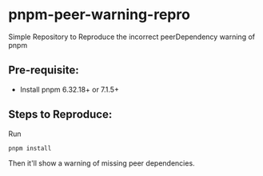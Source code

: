 # pnpm-peer-warning-repro

Simple Repository to Reproduce the incorrect peerDependency warning of pnpm

## Pre-requisite:

- Install pnpm 6.32.18+ or 7.1.5+

## Steps to Reproduce:

Run

```
pnpm install
```

Then it'll show a warning of missing peer dependencies.
